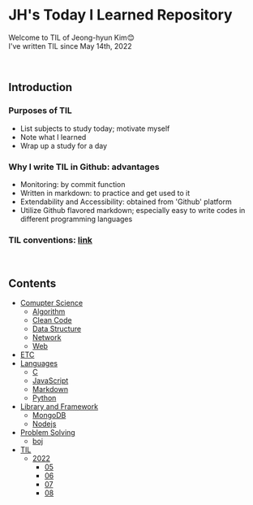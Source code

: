 # **JH's Today I Learned Repository**
Welcome to TIL of Jeong-hyun Kim😊 <br>
I've written TIL since May 14th, 2022

<br>

## **Introduction**

### Purposes of TIL
- List subjects to study today; motivate myself
- Note what I learned
- Wrap up a study for a day

### Why I write TIL in Github: advantages
- Monitoring: by commit function
- Written in markdown: to practice and get used to it
- Extendability and Accessibility: obtained from 'Github' platform
- Utilize Github flavored markdown; especially easy to write codes in different programming languages

### TIL conventions: [link](./conventions.md)

<br>

## **Contents**
- [Comupter Science](./Computer%20Science/)
  * [Algorithm](./Computer%20Science/Algorithm/)
  * [Clean Code](./Computer%20Science/Clean%20Code/)
  * [Data Structure](./Computer%20Science/Data%20Structure/)
  * [Network](./Computer%20Science/Network/)
  * [Web](./Computer%20science/Web/)
- [ETC](./ETC/)
- [Languages](./Languages/)
  * [C](./Languages/C/)
  * [JavaScript](./Languages/JavaScript/)
  * [Markdown](./Languages/Markdown/)
  * [Python](./Languages/Python/)
- [Library and Framework](./Library%20and%20Framework/)
  * [MongoDB](./Library%20and%20Framework/MongoDB/)
  * [Nodejs](./Library%20and%20Framework/Nodejs/)
- [Problem Solving](./Problem%20Solving/)
  * [boj](./Problem%20Solving/boj/)
- [TIL](./TIL/)
  * [2022](./TIL/2022/)
    - [05](./TIL/2022/05/)
    - [06](./TIL/2022/06/)
    - [07](./TIL/2022/07/)
    - [08](./TIL/2022/08/)
